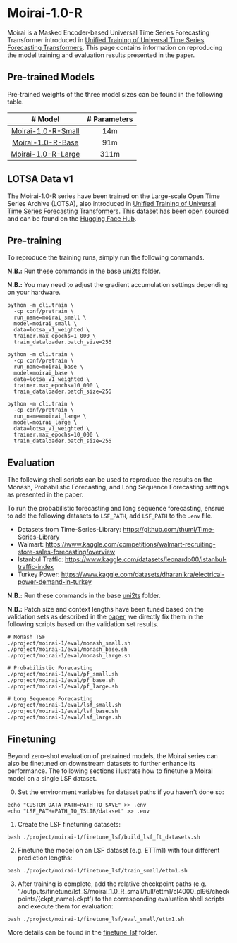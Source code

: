 # Moirai-1.0-R

Moirai is a Masked Encoder-based Universal Time Series Forecasting Transformer introduced in [Unified Training of Universal Time Series Forecasting Transformers](https://arxiv.org/abs/2402.02592).
This page contains information on reproducing the model training and evaluation results presented in the paper.

## Pre-trained Models

Pre-trained weights of the three model sizes can be found in the following table.

| # Model | # Parameters |
| :---: | :---: |
| [Moirai-1.0-R-Small](https://huggingface.co/Salesforce/moirai-1.0-R-small) | 14m |
| [Moirai-1.0-R-Base](https://huggingface.co/Salesforce/moirai-1.0-R-base) | 91m |
| [Moirai-1.0-R-Large](https://huggingface.co/Salesforce/moirai-1.0-R-large) | 311m |

## LOTSA Data v1

The Moirai-1.0-R series have been trained on the Large-scale Open Time Series Archive (LOTSA), also introduced in [Unified Training of Universal Time Series Forecasting Transformers](https://arxiv.org/abs/2402.02592). 
This dataset has been open sourced and can be found on the [Hugging Face Hub](https://huggingface.co/datasets/Salesforce/lotsa_data/).

## Pre-training
To reproduce the training runs, simply run the following commands.

**N.B.:** Run these commands in the base [uni2ts](../..) folder.

**N.B.:** You may need to adjust the gradient accumulation settings depending on your hardware.

```shell
python -m cli.train \ 
  -cp conf/pretrain \
  run_name=moirai_small \
  model=moirai_small \
  data=lotsa_v1_weighted \
  trainer.max_epochs=1_000 \
  train_dataloader.batch_size=256
```

```shell
python -m cli.train \ 
  -cp conf/pretrain \
  run_name=moirai_base \
  model=moirai_base \
  data=lotsa_v1_weighted \
  trainer.max_epochs=10_000 \
  train_dataloader.batch_size=256
```

```shell
python -m cli.train \ 
  -cp conf/pretrain \
  run_name=moirai_large \
  model=moirai_large \
  data=lotsa_v1_weighted \
  trainer.max_epochs=10_000 \
  train_dataloader.batch_size=256
```

## Evaluation

The following shell scripts can be used to reproduce the results on the Monash, Probabilistic Forecasting, and Long Sequence Forecasting settings as presented in the paper.

To run the probabilistic forecasting and long sequence forecasting, ensrue to add the following datasets to `LSF_PATH`, add `LSF_PATH` to the `.env` file.
* Datasets from Time-Series-Library: https://github.com/thuml/Time-Series-Library
* Walmart: https://www.kaggle.com/competitions/walmart-recruiting-store-sales-forecasting/overview
* Istanbul Traffic: https://www.kaggle.com/datasets/leonardo00/istanbul-traffic-index
* Turkey Power: https://www.kaggle.com/datasets/dharanikra/electrical-power-demand-in-turkey

**N.B.:** Run these commands in the base [uni2ts](../..) folder.

**N.B.:** Patch size and context lengths have been tuned based on the validation sets as described in the [paper](https://arxiv.org/abs/2402.02592), we directly fix them in the following scripts based on the validation set results.

```shell
# Monash TSF
./project/moirai-1/eval/monash_small.sh
./project/moirai-1/eval/monash_base.sh
./project/moirai-1/eval/monash_large.sh

# Probabilistic Forecasting
./project/moirai-1/eval/pf_small.sh
./project/moirai-1/eval/pf_base.sh
./project/moirai-1/eval/pf_large.sh

# Long Sequence Forecasting
./project/moirai-1/eval/lsf_small.sh
./project/moirai-1/eval/lsf_base.sh
./project/moirai-1/eval/lsf_large.sh
```

## Finetuning

Beyond zero-shot evaluation of pretrained models, the Moirai series can also be finetuned on downstream datasets to further enhance its performance. The following sections illustrate how to finetune a Moirai model on a single LSF dataset.

0. Set the environment variables for dataset paths if you haven't done so:
```shell
echo "CUSTOM_DATA_PATH=PATH_TO_SAVE" >> .env
echo "LSF_PATH=PATH_TO_TSLIB/dataset" >> .env
```


1. Create the LSF finetuning datasets:

```shell
bash ./project/moirai-1/finetune_lsf/build_lsf_ft_datasets.sh
```

2.  Finetune the model on an LSF dataset (e.g. ETTm1) with four different prediction lengths:

```shell
bash ./project/moirai-1/finetune_lsf/train_small/ettm1.sh
```

3. After training is complete, add the relative checkpoint paths (e.g. './outputs/finetune/lsf_S/moirai_1.0_R_small/full/ettm1/cl4000_pl96/checkpoints/{ckpt_name}.ckpt')  to the corresponding evaluation shell scripts and execute them for evaluation:

```shell
bash ./project/moirai-1/finetune_lsf/eval_small/ettm1.sh
```

More details can be found in the [finetune_lsf](./finetune_lsf) folder.